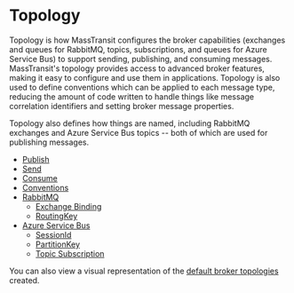# Topology

Topology is how MassTransit configures the broker capabilities (exchanges and queues for RabbitMQ, topics, subscriptions, and queues for Azure Service Bus) to support sending, publishing, and consuming messages. MassTransit's topology provides access to advanced broker features, making it easy to configure and use them in applications. Topology is also used to define conventions which can be applied to each message type, reducing the amount of code written to handle things like message correlation identifiers and setting broker message properties.

Topology also defines how things are named, including RabbitMQ exchanges and Azure Service Bus topics -- both of which are used for publishing messages.


* [Publish](publish.md)
* [Send](send.md)
* [Consume](consume.md)
* [Conventions](conventions.md)
* [RabbitMQ](rabbitmq/README.md)
    * [Exchange Binding](rabbitmq/binding.md)
    * [RoutingKey](rabbitmq/routingkey.md)
* [Azure Service Bus](servicebus/README.md)
    * [SessionId](servicebus/sessionid.md)
    * [PartitionKey](servicebus/partitionkey.md)
    * [Topic Subscription](servicebus/topicsub.md)

You can also view a visual representation of the [default broker topologies](../understand/default-topology.md) created.